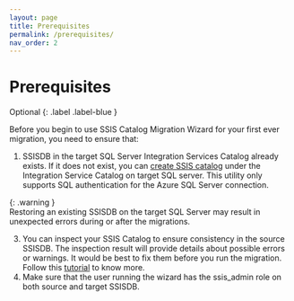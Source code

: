 ```yaml
---
layout: page
title: Prerequisites
permalink: /prerequisites/
nav_order: 2
---
```


# Prerequisites

Optional
{: .label .label-blue }

Before you begin to use SSIS Catalog Migration Wizard for your first ever migration, you need to ensure that:
1. SSISDB in the target SQL Server Integration Services Catalog already exists. If it does not exist, you can [create SSIS catalog](https://azureops.org/articles/create-ssis-catalog/) under the Integration 
Service Catalog on target SQL server. This utility only supports SQL authentication for the Azure SQL Server connection.

{: .warning }  
Restoring an existing SSISDB on the target SQL Server may result in unexpected errors during or after the migrations.

3. You can inspect your SSIS Catalog to ensure consistency in the source 
SSISDB. The inspection result will provide details about possible errors or warnings. It would be best to fix them before you run the 
migration. Follow this [tutorial](https://azureops.org/articles/is-your-ssis-catalog-migration-ready/) to know more.
4. Make sure that the user running the wizard has the ssis_admin role on both source and target SSISDB.

